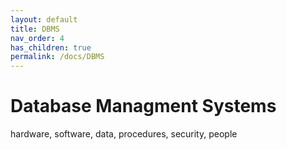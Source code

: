```yaml
---
layout: default
title: DBMS
nav_order: 4
has_children: true
permalink: /docs/DBMS
---
```


# Database Managment Systems

hardware, software, data, procedures, security, people